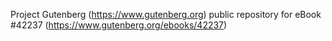 Project Gutenberg (https://www.gutenberg.org) public repository for eBook #42237 (https://www.gutenberg.org/ebooks/42237)
